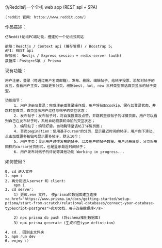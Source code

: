  仿Reddit的一个全栈 web app (REST api + SPA)
    
    (reddit 官网: https://www.reddit.com/) 

作品描述：

    仿Reddit论坛PC端功能，搭建的一个论坛式网站

    前端：Reactjs / Context api (缓存管理) / Boostrap 5;
    API: REST api
    服务器： Nestjs / Express session + redis-server (auth) 
    数据库：PostgreSQL / Prisma
    
现有功能： 
    
    用户注册，登录（可通过用户名或邮箱），发布、删除、编辑帖子，给帖子投票、添加对帖子的反应，查看用户主页，加载更多分页，根据best, hot, new 三种类型筛选首页显示的帖子类型。
    
    功能细节：
        1. 用户注册及登录：完成注册或登录操作后，用户将获取cookie，保存其登录状态，并跳转至首页，首页显示用户过往与帖子的交互状态；
        2. 发布帖子：发布帖子时，将自我投票及点赞，并跳转至该帖子的详情页面，用户可以看到自己在发布帖子时，系统自动投票和添加的交互状态；
        3. 编辑帖子：编辑好后，自动跳转至该帖子详情页面；
        4. 首页pagination：使用基于cursor的分页，显示最近时间的帖子，用户向下滑动、点击加载更多按钮可显示更多帖子，默认10个；
        5. 用户主页：显示用户过往发布的帖子，以及用户的帖子数量、用户注册日期，分页采用同样的cursor分页形式，也是显示最近时间帖子；
        6. 用户发布对帖子的评论等其他功能 Working in progress...

如何使用？

    0. cd 进入文件
    1. npm i
    2. 再分别进入server 和 client:
        npm i
    3. cd server:
        1) 更改.env 文件， 使prisma和数据库建立连接 
    <a href="https://www.prisma.io/docs/getting-started/setup-prisma/start-from-scratch/relational-databases/connect-your-database-typescript-postgres">官方文档，用于连接数据库</a>
        
        2) npx prisma db push (将schema推到数据库)
        3) npx prisma generate (生成相应type definition)
        
    4. cd.. 回到主文件夹
    5. npm run dev
    6. enjoy :)
